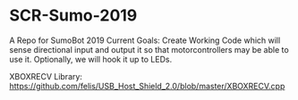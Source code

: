 # SCR-Sumo-2019

A Repo for SumoBot 2019
Current Goals:
Create Working Code which will sense directional input and output it so that motorcontrollers may be able to use it. Optionally, we will hook it up to LEDs.

XBOXRECV Library: https://github.com/felis/USB_Host_Shield_2.0/blob/master/XBOXRECV.cpp
